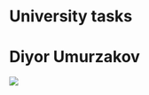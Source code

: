 # University tasks
# Diyor Umurzakov

![](https://economist.kg/wp-content/uploads/2022/06/economist.kg-18-2.png)
